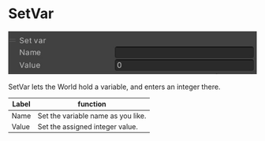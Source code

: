 
# SetVar
![SetVar](img/SetVar.jpg)

SetVar lets the World hold a variable, and enters an integer there.

|  Label |  function  |
| ----   | ---- |
| Name | Set the variable name as you like. |
| Value | Set the assigned integer value. |
